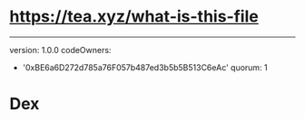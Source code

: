 # https://tea.xyz/what-is-this-file
---
version: 1.0.0
codeOwners:
  - '0xBE6a6D272d785a76F057b487ed3b5b5B513C6eAc'
quorum: 1
# Dex
